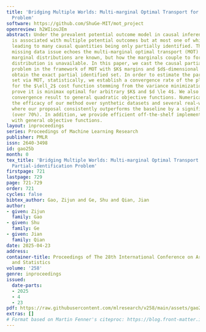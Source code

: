 ```yaml
---
title: 'Bridging Multiple Worlds: Multi-marginal Optimal Transport for Causal Partial-identification
  Problem'
software: https://github.com/ShuGe-MIT/mot_project
openreview: h2WIiouJEm
abstract: Under the prevalent potential outcome model in causal inference, each unit
  is associated with multiple potential outcomes but at most one of which is observed,
  leading to many causal quantities being only partially identified. The inherent
  missing data issue echoes the multi-marginal optimal transport (MOT) problem, where
  marginal distributions are known, but how the marginals couple to form the joint
  distribution is unavailable. In this paper, we cast the causal partial identification
  problem in the framework of MOT with $K$ margins and $d$-dimensional outcomes and
  obtain the exact partial identified set. In order to estimate the partial identified
  set via MOT, statistically, we establish a convergence rate of the plug-in MOT estimator
  for the $\ell_2$ cost function stemming from the variance minimization problem and
  prove it is minimax optimal for arbitrary $K$ and $d \le 4$. We also extend the
  convergence result to general quadratic objective functions. Numerically, we demonstrate
  the efficacy of our method over synthetic datasets and several real-world datasets
  where our proposal consistently outperforms the baseline by a significant margin
  (over 70%). In addition, we provide efficient off-the-shelf implementations of MOT
  with general objective functions.
layout: inproceedings
series: Proceedings of Machine Learning Research
publisher: PMLR
issn: 2640-3498
id: gao25b
month: 0
tex_title: 'Bridging Multiple Worlds: Multi-marginal Optimal Transport for Causal
  Partial-identification Problem'
firstpage: 721
lastpage: 729
page: 721-729
order: 721
cycles: false
bibtex_author: Gao, Zijun and Ge, Shu and Qian, Jian
author:
- given: Zijun
  family: Gao
- given: Shu
  family: Ge
- given: Jian
  family: Qian
date: 2025-04-23
address:
container-title: Proceedings of The 28th International Conference on Artificial Intelligence
  and Statistics
volume: '258'
genre: inproceedings
issued:
  date-parts:
  - 2025
  - 4
  - 23
pdf: https://raw.githubusercontent.com/mlresearch/v258/main/assets/gao25b/gao25b.pdf
extras: []
# Format based on Martin Fenner's citeproc: https://blog.front-matter.io/posts/citeproc-yaml-for-bibliographies/
---
```

